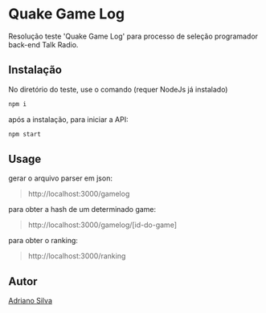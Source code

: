 # Quake Game Log

Resolução teste 'Quake Game Log' para processo de seleção programador back-end Talk Radio.

## Instalação

No diretório do teste, use o comando (requer NodeJs já instalado)

```bash
npm i
```
após a instalação, para iniciar a API:

```bash
npm start
```

## Usage

gerar o arquivo parser em json:

>http://localhost:3000/gamelog

para obter a hash de um determinado game:

>http://localhost:3000/gamelog/[id-do-game]

para obter o ranking:

>http://localhost:3000/ranking


## Autor

[Adriano Silva](https://devadriano.com.br)